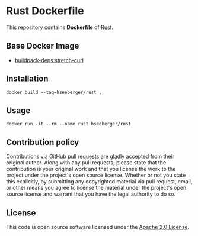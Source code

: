 # Rust Dockerfile

This repository contains **Dockerfile** of [Rust](http://www.rust-lang.org).


## Base Docker Image ##

* [buildpack-deps:stretch-curl](https://github.com/docker-library/buildpack-deps/blob/c7478e564dd5dc063cdb0231764379a6916fe525/stretch/curl/Dockerfile)


## Installation ##

```
docker build --tag=hseeberger/rust .
```


## Usage ##

```
docker run -it --rm --name rust hseeberger/rust
```


## Contribution policy ##

Contributions via GitHub pull requests are gladly accepted from their original author. Along with any pull requests, please state that the contribution is your original work and that you license the work to the project under the project's open source license. Whether or not you state this explicitly, by submitting any copyrighted material via pull request, email, or other means you agree to license the material under the project's open source license and warrant that you have the legal authority to do so.


## License ##

This code is open source software licensed under the [Apache 2.0 License]("http://www.apache.org/licenses/LICENSE-2.0.html").
